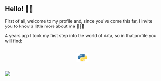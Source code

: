 ## Hello! 👋🏾

First of all, welcome to my profile and, since you've come this far, I invite you to know a little more about me 🙋🏽‍♂️

4 years ago I took my first step into the world of data, so in that profile you will find:

<div>
    <a href = 
	<img align="center" height="30" width="40"
	src="https://raw.githubusercontent.com/devicons/devicon/master/icons/python/python-original.svg">
</div>

<div 
	style="display: inline_block"><br>
  	<img align="center" alt="Rafa-Python" height="30" width="40"
	src="https://raw.githubusercontent.com/devicons/devicon/master/icons/python/python-original.svg">
</div>
  
  ##
 
<div> 
  <a href="https://www.linkedin.com/in/gabriel-r-leal/" target="_blank"><img src="https://img.shields.io/badge/-LinkedIn-%230077B5?style=for-the-badge&logo=linkedin&logoColor=white" target="_blank"></a> 
  
</div>
